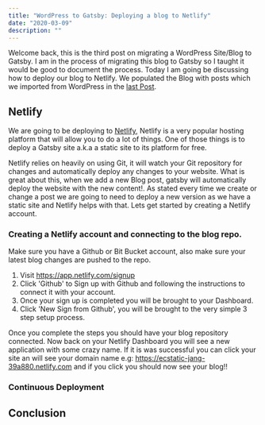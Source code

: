 ```yaml
---
title: "WordPress to Gatsby: Deploying a blog to Netlify"
date: "2020-03-09"
description: ""
---
```


Welcome back, this is the third post on migrating a WordPress Site/Blog to Gatsby. I am in the process of migrating this blog to Gatsby so I taught it would be good to document the process. Today I am going be discussing how to deploy our blog to Netlify. We populated the Blog with posts which we imported from WordPress in the [last Post](https://link-to-last-post.com).

## Netlify

We are going to be deploying to [Netlify](https://www.netlify.com/), Netlify is a very popular hosting platform that will allow you to do a lot of things. One of those things is to deploy a Gatsby site a.k.a a static site to its platform for free. 

Netlify relies on heavily on using Git, it will watch your Git repository for changes and automatically deploy any changes to your website. What is great about this, when we add a new Blog post, gatsby will automatically deploy the website with the new content!. As stated every time we create or change a post we are going to need to deploy a new version as we have a static site and Netlify helps with that. Lets get started by creating a Netlify account.

### Creating a Netlify account and connecting to the blog repo.

Make sure you have a Github or Bit Bucket account, also make sure your latest blog changes are pushed to the repo.

1. Visit https://app.netlify.com/signup
2. Click 'Github' to Sign up with Github and following the instructions to connect it with your account.
3. Once your sign up is completed you will be brought to your Dashboard.
4. Click 'New Sign from Github', you will be brought to the very simple 3 step setup process. 

Once you complete the steps you should have your blog repository connected. Now back on your Netlify Dashboard you will see a new application with some crazy name. If it is was successful you can click your site an will see your domain name e.g: https://ecstatic-jang-39a880.netlify.com and if you click you should now see your blog!!

### Continuous Deployment

## Conclusion

